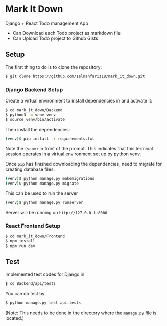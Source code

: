 # Mark It Down

Django + React Todo management App

- Can Download each Todo project as markdown file
- Can Upload Todo project to Github Gists

## Setup

The first thing to do is to clone the repository:

```sh
$ git clone https://github.com/selmanfariz18/mark_it_down.git
```

### Django Backend Setup

Create a virtual environment to install dependencies in and activate it:

```sh
$ cd mark_it_down/Backend
$ python3 -m venv venv
$ source venv/bin/activate
```

Then install the dependencies:

```sh
(venv)$ pip install -r requirements.txt
```

Note the `(venv)` in front of the prompt. This indicates that this terminal
session operates in a virtual environment set up by python venv.

Once `pip` has finished downloading the dependencies, need to migrate for creating database files:

```sh
(venv)$ python manage.py makemigrations
(venv)$ python manage.py migrate
```

This can be used to run the server

```sh
(venv)$ python manage.py runserver
```

Server will be running on `http://127.0.0.1:8000`.

### React Frontend Setup

```sh
$ cd mark_it_down/Frontend
$ npm install
$ npm run dev
```

## Test

Implemented test codes for Django in

```sh
$ cd Backend/api/tests
```

You can do test by

```sh
$ python manage.py test api.tests
```

(Note: This needs to be done in the directory where the `manage.py` file is located.)
